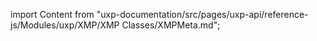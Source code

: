 import Content from "uxp-documentation/src/pages/uxp-api/reference-js/Modules/uxp/XMP/XMP Classes/XMPMeta.md";

<Content query="product=photoshop"/>